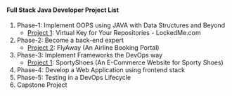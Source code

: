 #### Full Stack Java Developer Project List
  
1. Phase-1: Implement OOPS using JAVA with Data Structures and Beyond
    - [Project 1](https://github.com/yokekhei/simplilearn_fsd_projects/tree/master/Phase-1/lockedMeDotCom): Virtual Key for Your Repositories - LockedMe.com
2. Phase-2: Become a back-end expert
    - [Project 2](https://github.com/yokekhei/simplilearn_fsd_projects/tree/master/Phase-2/flyAway): FlyAway (An Airline Booking Portal)
3. Phase-3: Implement Frameworks the DevOps way
    - [Project 1](https://github.com/yokekhei/simplilearn_fsd_projects/tree/master/Phase-3/sportyShoes): SportyShoes (An E-Commerce Website for Sporty Shoes)
4. Phase-4: Develop a Web Application using frontend stack
5. Phase-5: Testing in a DevOps Lifecycle
6. Capstone Project
